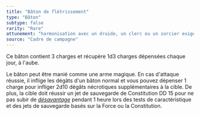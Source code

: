 ```yaml
---
title: "Bâton de flétrissement"
type: "Bâton"
subtype: false
rarity: "Rare"
attunement: "harmonisation avec un druide, un clerc ou un sorcier exigée"
source: "Cadre de campagne"
---
```

Ce bâton contient 3 charges et récupère 1d3 charges dépensées chaque jour, à l'aube.

Le bâton peut être manié comme une arme magique. En cas d'attaque réussie, il inflige les dégâts d'un bâton normal et vous pouvez dépenser 1 charge pour infliger 2d10 dégâts nécrotiques supplémentaires à la cible. De plus, la cible doit réussir un jet de sauvegarde de Constitution DD 15 pour ne pas subir de [_désavantage_](/utiliser-les-caracteristiques/#avantage-et-desavantage) pendant 1 heure lors des tests de caractéristique et des jets de sauvegarde basés sur la Force ou la Constitution.
